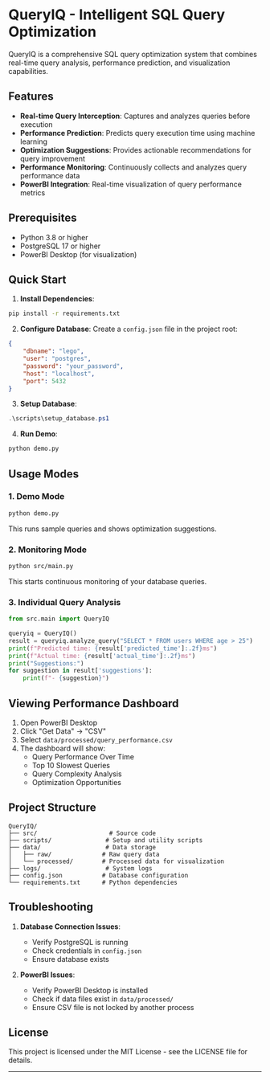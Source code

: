 # QueryIQ - Intelligent SQL Query Optimization

QueryIQ is a comprehensive SQL query optimization system that combines real-time query analysis, performance prediction, and visualization capabilities.

## Features

- **Real-time Query Interception**: Captures and analyzes queries before execution
- **Performance Prediction**: Predicts query execution time using machine learning
- **Optimization Suggestions**: Provides actionable recommendations for query improvement
- **Performance Monitoring**: Continuously collects and analyzes query performance data
- **PowerBI Integration**: Real-time visualization of query performance metrics

## Prerequisites

- Python 3.8 or higher
- PostgreSQL 17 or higher
- PowerBI Desktop (for visualization)

## Quick Start

1. **Install Dependencies**:
```bash
pip install -r requirements.txt
```

2. **Configure Database**:
Create a `config.json` file in the project root:
```json
{
    "dbname": "lego",
    "user": "postgres",
    "password": "your_password",
    "host": "localhost",
    "port": 5432
}
```

3. **Setup Database**:
```powershell
.\scripts\setup_database.ps1
```

4. **Run Demo**:
```bash
python demo.py
```

## Usage Modes

### 1. Demo Mode
```bash
python demo.py
```
This runs sample queries and shows optimization suggestions.

### 2. Monitoring Mode
```bash
python src/main.py
```
This starts continuous monitoring of your database queries.

### 3. Individual Query Analysis
```python
from src.main import QueryIQ

queryiq = QueryIQ()
result = queryiq.analyze_query("SELECT * FROM users WHERE age > 25")
print(f"Predicted time: {result['predicted_time']:.2f}ms")
print(f"Actual time: {result['actual_time']:.2f}ms")
print("Suggestions:")
for suggestion in result['suggestions']:
    print(f"- {suggestion}")
```

## Viewing Performance Dashboard

1. Open PowerBI Desktop
2. Click "Get Data" → "CSV"
3. Select `data/processed/query_performance.csv`
4. The dashboard will show:
   - Query Performance Over Time
   - Top 10 Slowest Queries
   - Query Complexity Analysis
   - Optimization Opportunities

## Project Structure

```
QueryIQ/
├── src/                    # Source code
├── scripts/               # Setup and utility scripts
├── data/                  # Data storage
│   ├── raw/              # Raw query data
│   └── processed/        # Processed data for visualization
├── logs/                  # System logs
├── config.json           # Database configuration
└── requirements.txt      # Python dependencies
```

## Troubleshooting

1. **Database Connection Issues**:
   - Verify PostgreSQL is running
   - Check credentials in `config.json`
   - Ensure database exists

2. **PowerBI Issues**:
   - Verify PowerBI Desktop is installed
   - Check if data files exist in `data/processed/`
   - Ensure CSV file is not locked by another process

## License

This project is licensed under the MIT License - see the LICENSE file for details.

---




